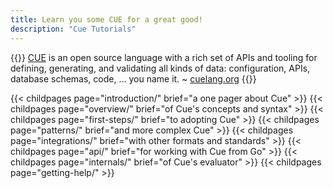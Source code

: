 ```yaml
---
title: Learn you some CUE for a great good!
description: "Cue Tutorials"
---
```


{{<lead>}}
[CUE](https://cuelang.org) is an open source language with a rich set of APIs and tooling
for defining, generating, and validating all kinds of data:
configuration, APIs, database schemas, code, … you name it.
 ~ [cuelang.org](https://cuelang.org)
{{</lead>}}

{{< childpages page="introduction/" brief="a one pager about Cue" >}}
{{< childpages page="overview/" brief="of Cue's concepts and syntax" >}}
{{< childpages page="first-steps/" brief="to adopting Cue" >}}
{{< childpages page="patterns/" brief="and more complex Cue" >}}
{{< childpages page="integrations/" brief="with other formats and standards" >}}
{{< childpages page="api/" brief="for working with Cue from Go" >}}
{{< childpages page="internals/" brief="of Cue's evaluator" >}}
{{< childpages page="getting-help/" >}}

